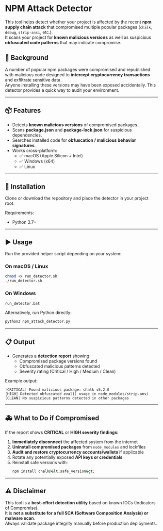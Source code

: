 # NPM Attack Detector

This tool helps detect whether your project is affected by the recent **npm supply chain attack** that compromised multiple popular packages (`chalk`, `debug`, `strip-ansi`, etc.).  
It scans your project for **known malicious versions** as well as suspicious **obfuscated code patterns** that may indicate compromise.

## 🚨 Background
A number of popular npm packages were compromised and republished with malicious code designed to **intercept cryptocurrency transactions** and exfiltrate sensitive data.  
Anyone installing these versions may have been exposed accidentally. This detector provides a quick way to audit your environment.

---

## 📦 Features
- Detects **known malicious versions** of compromised packages.  
- Scans **package.json** and **package-lock.json** for suspicious dependencies.  
- Searches installed code for **obfuscation / malicious behavior signatures**.  
- Works cross-platform:
  - ✅ macOS (Apple Silicon + Intel)  
  - ✅ Windows (x64)  
  - ✅ Linux  

---

## 🔧 Installation
Clone or download the repository and place the detector in your project root.

Requirements:
- Python 3.7+  

---

## ▶️ Usage
Run the provided helper script depending on your system:

### On macOS / Linux
```bash
chmod +x run_detector.sh
./run_detector.sh
```

### On Windows
```bat
run_detector.bat
```

Alternatively, run Python directly:
```bash
python3 npm_attack_detector.py
```

---

## 📋 Output
- Generates a **detection report** showing:
  - Compromised package versions found  
  - Obfuscated malicious patterns detected  
  - Severity rating (Critical / High / Medium / Clean)  

Example output:
```
[CRITICAL] Found malicious package: chalk v5.2.0
[HIGH] Detected obfuscated eval() usage in node_modules/strip-ansi
[CLEAN] No suspicious patterns detected in other packages
```

---

## 🚑 What to Do if Compromised
If the report shows **CRITICAL** or **HIGH severity findings**:
1. **Immediately disconnect** the affected system from the internet  
2. **Uninstall compromised packages** from `node_modules` and lockfiles  
3. **Audit and restore cryptocurrency accounts/wallets** if applicable  
4. Rotate any potentially exposed **API keys or credentials**  
5. Reinstall safe versions with:
   ```bash
   npm install chalk@&lt;safe_version&gt;
   ```

---

## ⚠️ Disclaimer
This tool is a **best-effort detection utility** based on known IOCs (Indicators of Compromise).  
It is **not a substitute for a full SCA (Software Composition Analysis) or malware scan**.  
Always validate package integrity manually before production deployments.
